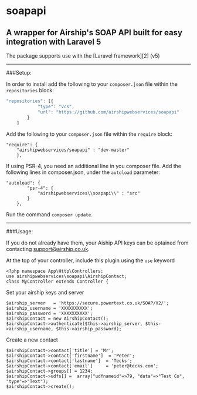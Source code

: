 # soapapi
A wrapper for Airship's SOAP API built for easy integration with Laravel 5
---

The package supports use with the [Laravel framework][2] (v5) 

----
###Setup:

In order to install add the following to your `composer.json` file within the `repositories` block:

```js
"repositories": [{
            "type": "vcs",
            "url": "https://github.com/airshipwebservices/soapapi"
        }
    ]

```

Add the following to your `composer.json` file within the `require` block:

```
"require": {
    "airshipwebservices/soapapi" : "dev-master"
	},
```

If using PSR-4, you need an additional line in you composer file. Add the following lines in composer.json, under the `autoload` parameter:

```
"autoload": {
		"psr-4": {
			"airshipwebservices\\soapapi\\" : "src"
		}
	},
```

Run the command `composer update`.

----

###Usage:

If you do not already have them, your Aiship API keys can be optained from contacting support@airship.co.uk.

At the top of your controller, include this plugin using the `use` keyword

```
<?php namespace App\Http\Controllers;
use airshipwebservices\soapapi\AirshipContact;
class MyController extends Controller {
```

Set your airship keys and server

```
$airship_server   = 'https://secure.powertext.co.uk/SOAP/V2/';
$airship_username = 'XXXXXXXXXX';
$airship_password = 'XXXXXXXXXX';
$airshipContact = new AirshipContact();
$airshipContact->authenticate($this->airship_server, $this->airship_username, $this->airship_password);
```

Create a new contact

```
$airshipContact->contact['title'] = 'Mr';
$airshipContact->contact['firstname']  = 'Peter';
$airshipContact->contact['lastname']  = 'Tecks';
$airshipContact->contact['email']     = 'peter@tecks.com';
$airshipContact->groups[] = 1234;
$airshipContact->udfs[] =  array("udfnameid"=>79, "data"=>"Test Co", "type"=>"Text");
$airshipContact->create();
```
